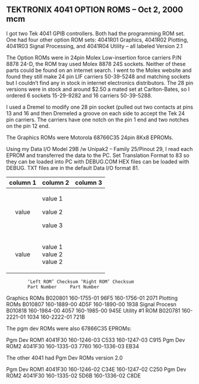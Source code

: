 TEKTRONIX 4041 OPTION ROMS – Oct 2, 2000 mcm
-----
I got two Tek 4041 GPIB controllers.  Both had the programming ROM set.  One had four other option ROM sets:  4041R01 Graphics, 4041R02 Plotting, 4041R03 Signal Processing, and 4041R04 Utility – all labeled Version 2.1

The Option ROMs were in 24pin Molex Low-insertion force carriers P/N 8878 24-D, the ROM tray used Molex  8878 24S sockets.  Neither of these parts could be found on an internet search.  I went to the Molex website and found they still make 24 pin LIF carriers 50-39-5248 and matching sockets but I couldn’t find any in stock in internet electronics distributors.  The 28 pin versions were in stock and around $2.50 a mated set at Carlton-Bates, so I ordered 6 sockets 15-29-9282 and 16 carriers 50-39-5288.

I used a Dremel to modify one 28 pin socket (pulled out two contacts at pins 13 and 16 and then Dremeled a groove on each side to accept the Tek 24 pin carriers.  The carriers have one notch on the pin 1 end and two notches on the pin 12 end.

The Graphics ROMs were Motorola 68766C35 24pin 8Kx8 EPROMs.

Using my Data I/O Model 29B /w Unipak2 – Family 25/Pinout 29, I read each EPROM and transferred the data to the PC.  Set Translation Format to 83 so they can be loaded into PC with DEBUG.COM  HEX files can be loaded with DEBUG.  TXT files are in the default Data I/O format 81.


| column 1 | column 2 | column 3 |
|:----------:|----------|----------|
| value | <p>value 1<p>value 2<p>value 3</p>  |
| value | <p>value 1<br>value 2<br>value 2</p> |

			‘Left ROM’ Checksum	‘Right ROM’ Checksum
			Part Number		Part Number	
Graphics ROMs B020801	160-1755-01	96F5	160-1756-01	2071
Plotting ROMs  B010807 	160-1889-00	4D5F	160-1890-00	1938
Signal Procesn  B010818	160-1984-00	4057	160-1985-00	945E
Utility #1 ROM B020781	160-2221-01	1034	160-2222-01	721B

The pgm dev ROMs were also 67866C35 EPROMs:

Pgm Dev ROM1 4041F30	160-1246-03	C533	160-1247-03	C915
Pgm Dev ROM2 4041F30	160-1335-03	7760	160-1336-03	EB34

The other 4041 had Pgm Dev ROMs version 2.0

Pgm Dev ROM1 4041F30	160-1246-02	C34E	160-1247-02	C250
Pgm Dev ROM2 4041F30	160-1335-02	5D6B	160-1336-02	C8DE
